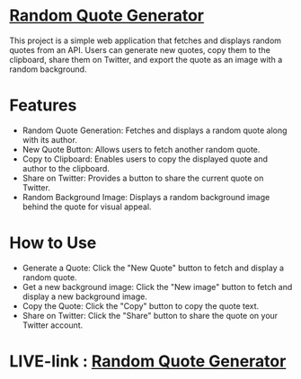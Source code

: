 # [Random Quote Generator](https://cn-c-works-y5ya.vercel.app)
This project is a simple web application that fetches and displays random quotes from an API. Users can generate new quotes, copy them to the clipboard, share them on Twitter, and export the quote as an image with a random background.

# Features
- Random Quote Generation: Fetches and displays a random quote along with its author.
- New Quote Button: Allows users to fetch another random quote.
- Copy to Clipboard: Enables users to copy the displayed quote and author to the clipboard.
- Share on Twitter: Provides a button to share the current quote on Twitter.
- Random Background Image: Displays a random background image behind the quote for visual appeal.

# How to Use
- Generate a Quote: Click the "New Quote" button to fetch and display a random quote.
- Get a new background image: Click the "New image" button to fetch and display a new background image.
- Copy the Quote: Click the "Copy" button to copy the quote text.
- Share on Twitter: Click the "Share" button to share the quote on your Twitter account.

# LIVE-link : [Random Quote Generator](https://cn-c-works-y5ya.vercel.app)

